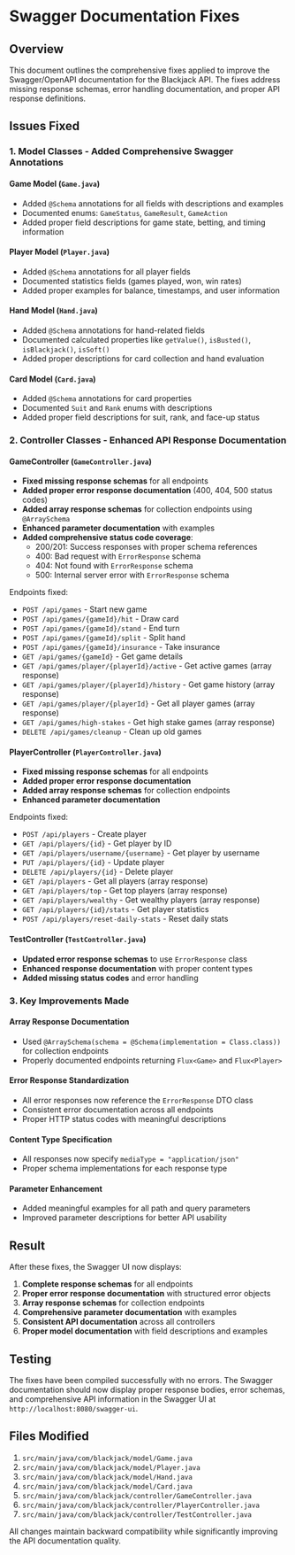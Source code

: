 # Swagger Documentation Fixes

## Overview
This document outlines the comprehensive fixes applied to improve the Swagger/OpenAPI documentation for the Blackjack API. The fixes address missing response schemas, error handling documentation, and proper API response definitions.

## Issues Fixed

### 1. Model Classes - Added Comprehensive Swagger Annotations

#### Game Model (`Game.java`)
- Added `@Schema` annotations for all fields with descriptions and examples
- Documented enums: `GameStatus`, `GameResult`, `GameAction`
- Added proper field descriptions for game state, betting, and timing information

#### Player Model (`Player.java`)
- Added `@Schema` annotations for all player fields
- Documented statistics fields (games played, won, win rates)
- Added proper examples for balance, timestamps, and user information

#### Hand Model (`Hand.java`)
- Added `@Schema` annotations for hand-related fields
- Documented calculated properties like `getValue()`, `isBusted()`, `isBlackjack()`, `isSoft()`
- Added proper descriptions for card collection and hand evaluation

#### Card Model (`Card.java`)
- Added `@Schema` annotations for card properties
- Documented `Suit` and `Rank` enums with descriptions
- Added proper field descriptions for suit, rank, and face-up status

### 2. Controller Classes - Enhanced API Response Documentation

#### GameController (`GameController.java`)
- **Fixed missing response schemas** for all endpoints
- **Added proper error response documentation** (400, 404, 500 status codes)
- **Added array response schemas** for collection endpoints using `@ArraySchema`
- **Enhanced parameter documentation** with examples
- **Added comprehensive status code coverage**:
  - 200/201: Success responses with proper schema references
  - 400: Bad request with `ErrorResponse` schema
  - 404: Not found with `ErrorResponse` schema
  - 500: Internal server error with `ErrorResponse` schema

Endpoints fixed:
- `POST /api/games` - Start new game
- `POST /api/games/{gameId}/hit` - Draw card
- `POST /api/games/{gameId}/stand` - End turn
- `POST /api/games/{gameId}/split` - Split hand
- `POST /api/games/{gameId}/insurance` - Take insurance
- `GET /api/games/{gameId}` - Get game details
- `GET /api/games/player/{playerId}/active` - Get active games (array response)
- `GET /api/games/player/{playerId}/history` - Get game history (array response)
- `GET /api/games/player/{playerId}` - Get all player games (array response)
- `GET /api/games/high-stakes` - Get high stake games (array response)
- `DELETE /api/games/cleanup` - Clean up old games

#### PlayerController (`PlayerController.java`)
- **Fixed missing response schemas** for all endpoints
- **Added proper error response documentation**
- **Added array response schemas** for collection endpoints
- **Enhanced parameter documentation**

Endpoints fixed:
- `POST /api/players` - Create player
- `GET /api/players/{id}` - Get player by ID
- `GET /api/players/username/{username}` - Get player by username
- `PUT /api/players/{id}` - Update player
- `DELETE /api/players/{id}` - Delete player
- `GET /api/players` - Get all players (array response)
- `GET /api/players/top` - Get top players (array response)
- `GET /api/players/wealthy` - Get wealthy players (array response)
- `GET /api/players/{id}/stats` - Get player statistics
- `POST /api/players/reset-daily-stats` - Reset daily stats

#### TestController (`TestController.java`)
- **Updated error response schemas** to use `ErrorResponse` class
- **Enhanced response documentation** with proper content types
- **Added missing status codes** and error handling

### 3. Key Improvements Made

#### Array Response Documentation
- Used `@ArraySchema(schema = @Schema(implementation = Class.class))` for collection endpoints
- Properly documented endpoints returning `Flux<Game>` and `Flux<Player>`

#### Error Response Standardization
- All error responses now reference the `ErrorResponse` DTO class
- Consistent error documentation across all endpoints
- Proper HTTP status codes with meaningful descriptions

#### Content Type Specification
- All responses now specify `mediaType = "application/json"`
- Proper schema implementations for each response type

#### Parameter Enhancement
- Added meaningful examples for all path and query parameters
- Improved parameter descriptions for better API usability

## Result

After these fixes, the Swagger UI now displays:

1. **Complete response schemas** for all endpoints
2. **Proper error response documentation** with structured error objects
3. **Array response schemas** for collection endpoints
4. **Comprehensive parameter documentation** with examples
5. **Consistent API documentation** across all controllers
6. **Proper model documentation** with field descriptions and examples

## Testing

The fixes have been compiled successfully with no errors. The Swagger documentation should now display proper response bodies, error schemas, and comprehensive API information in the Swagger UI at `http://localhost:8080/swagger-ui`.

## Files Modified

1. `src/main/java/com/blackjack/model/Game.java`
2. `src/main/java/com/blackjack/model/Player.java`
3. `src/main/java/com/blackjack/model/Hand.java`
4. `src/main/java/com/blackjack/model/Card.java`
5. `src/main/java/com/blackjack/controller/GameController.java`
6. `src/main/java/com/blackjack/controller/PlayerController.java`
7. `src/main/java/com/blackjack/controller/TestController.java`

All changes maintain backward compatibility while significantly improving the API documentation quality. 